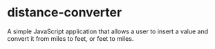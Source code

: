 # distance-converter

A simple JavaScript application that allows a user to insert a value and convert it from miles to feet, or feet to miles. 
